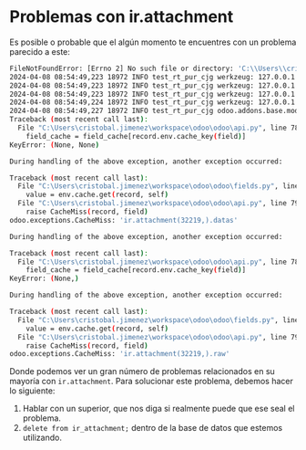 # Problemas con ir.attachment
Es posible o probable que el algún momento te encuentres con un problema parecido a este:
```bash
FileNotFoundError: [Errno 2] No such file or directory: 'C:\\Users\\cristobal.jimenez\\AppData\\Local\\OpenERP S.A\\Odoo\\filestore\\test_rt_pur_cjg\\6a/6ad87633490735f27b4f73d8d984193d8d7d6947'
2024-04-08 08:54:49,223 18972 INFO test_rt_pur_cjg werkzeug: 127.0.0.1 - - [08/Apr/2024 08:54:49] "GET /web/content/32217-18e45b7/web.assets_backend.css HTTP/1.1" 404 - 2 0.008 0.024
2024-04-08 08:54:49,223 18972 INFO test_rt_pur_cjg werkzeug: 127.0.0.1 - - [08/Apr/2024 08:54:49] "GET /web/webclient/load_menus/af709db13bfb5a62521e94abb3c219c4c8eeb5e697f85a44eabff7b15fe13fa5 HTTP/1.1" 200 - 1 0.004 0.026
2024-04-08 08:54:49,223 18972 INFO test_rt_pur_cjg werkzeug: 127.0.0.1 - - [08/Apr/2024 08:54:49] "GET /web/content/32218-c2adede/web.assets_common.js HTTP/1.1" 404 - 2 0.010 0.022
2024-04-08 08:54:49,224 18972 INFO test_rt_pur_cjg werkzeug: 127.0.0.1 - - [08/Apr/2024 08:54:49] "GET /web/content/32220-ed85b8e/web.assets_backend_prod_only.js HTTP/1.1" 404 - 2 0.009 0.023
2024-04-08 08:54:49,227 18972 INFO test_rt_pur_cjg odoo.addons.base.models.ir_attachment: _read_file reading C:\Users\cristobal.jimenez\AppData\Local\OpenERP S.A\Odoo\filestore\test_rt_pur_cjg\57/579e668e19474b58b956a400aa9c054a3097c89d 
Traceback (most recent call last):
  File "C:\Users\cristobal.jimenez\workspace\odoo\odoo\api.py", line 789, in get
    field_cache = field_cache[record.env.cache_key(field)]
KeyError: (None, None)

During handling of the above exception, another exception occurred:

Traceback (most recent call last):
  File "C:\Users\cristobal.jimenez\workspace\odoo\odoo\fields.py", line 937, in __get__
    value = env.cache.get(record, self)
  File "C:\Users\cristobal.jimenez\workspace\odoo\odoo\api.py", line 793, in get
    raise CacheMiss(record, field)
odoo.exceptions.CacheMiss: 'ir.attachment(32219,).datas'

During handling of the above exception, another exception occurred:

Traceback (most recent call last):
  File "C:\Users\cristobal.jimenez\workspace\odoo\odoo\api.py", line 789, in get
    field_cache = field_cache[record.env.cache_key(field)]
KeyError: (None,)

During handling of the above exception, another exception occurred:

Traceback (most recent call last):
  File "C:\Users\cristobal.jimenez\workspace\odoo\odoo\fields.py", line 937, in __get__
    value = env.cache.get(record, self)
  File "C:\Users\cristobal.jimenez\workspace\odoo\odoo\api.py", line 793, in get
    raise CacheMiss(record, field)
odoo.exceptions.CacheMiss: 'ir.attachment(32219,).raw'
```

Donde podemos ver un gran número de problemas relacionados en su mayoría con `ir.attachment`. Para solucionar este problema, debemos hacer lo siguiente:
1. Hablar con un superior, que nos diga si realmente puede que ese seal el problema.
2. `delete from ir_attachment;` dentro de la base de datos que estemos utilizando.